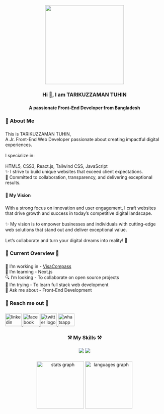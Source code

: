 <div align="center">
  <img height="250" src="https://i.ibb.co.com/v4KFhn5/Banner-Img.png"  />
</div>

###

<p align="left"></p>

###

<h3 align="center">Hi 👋, I am TARIKUZZAMAN TUHIN</h3>

###

<h4 align="center">A passionate Front-End Developer from Bangladesh</h4>

###

<h3 align="left">👋 About Me</h3>

###

<p align="left">This is TARIKUZZAMAN TUHIN,<br>A Jr. Front-End Web Developer passionate about creating impactful digital experiences.<br><br>I specialize in:<br><br>HTML5, CSS3, React.js, Tailwind CSS, JavaScript<br>✨ I strive to build unique websites that exceed client expectations.<br>🤝 Committed to collaboration, transparency, and delivering exceptional results.</p>

###

<div align="left">
</div>

###

<h4 align="left">🌟 My Vision</h4>

###

<p align="left">With a strong focus on innovation and user engagement, I craft websites that drive growth and success in today’s competitive digital landscape.<br><br>✨ My vision is to empower businesses and individuals with cutting-edge web solutions that stand out and deliver exceptional value.<br><br>Let’s collaborate and turn your digital dreams into reality! 🚀</p>

###

<div align="left">
</div>

###

<h3 align="left">🚀 Current Overview 🚀</h3>

###

<p align="left">
  🔭 I’m working in - <a href="https://visa-compass-pass-auth.web.app/" target="_blank">VisaCompass</a><br>
  🌱 I’m learning - Next.js<br>
  🔍 I’m looking - To collaborate on open source projects<br>
  🏃 I’m trying - To learn full stack web development<br>
  💬 Ask me about - Front-End Development
</p>


###

<h3 align="left">📨 Reach me out 📨</h3>

###
<div align="left">
  <a href="https://www.linkedin.com/in/tarikuzzaman-tuhin-29a53132b/" target="_blank">
    <img src="https://raw.githubusercontent.com/maurodesouza/profile-readme-generator/master/src/assets/icons/social/linkedin/default.svg" width="52" height="40" alt="linkedin logo"  />
  </a>
  <a href="https://www.facebook.com/profile.php?id=100069936865122" target="_blank">
    <img src="https://raw.githubusercontent.com/maurodesouza/profile-readme-generator/master/src/assets/icons/social/facebook/default.svg" width="52" height="40" alt="facebook logo"  />
  </a>
  <a href="https://x.com/Tarikuzzaman98" target="_blank">
    <img src="https://raw.githubusercontent.com/maurodesouza/profile-readme-generator/master/src/assets/icons/social/twitter/default.svg" width="52" height="40" alt="twitter logo"  />
  </a>
  <a href="https://wa.me/+8801865966225" target="_blank">
    <img src="https://raw.githubusercontent.com/maurodesouza/profile-readme-generator/master/src/assets/icons/social/whatsapp/default.svg" width="52" height="40" alt="whatsapp logo"  />
  </a>
</div>


###

<h3 align="center">⚒️ My Skills ⚒️</h3>

###

 <div align="center">
    <img src="https://skillicons.dev/icons?i=html,css,tailwind,bootstrap,materialui,javascript,react,nextjs,redux,express,nodejs,firebase,mongodb" />
    <img src="https://skillicons.dev/icons?i=github,vscode,figma,git" /><br>
</div>

###

<div align="center">
  <img src="https://github-readme-stats.vercel.app/api?username=Tarikuzzaman12&hide_title=false&hide_rank=false&show_icons=true&include_all_commits=true&count_private=true&disable_animations=false&theme=dracula&locale=en&hide_border=false&order=1" height="150" alt="stats graph"  />
  <img src="https://github-readme-stats.vercel.app/api/top-langs?username=Tarikuzzaman12&locale=en&hide_title=false&layout=compact&card_width=320&langs_count=5&theme=dracula&hide_border=false&order=2" height="150" alt="languages graph"  />
</div>


